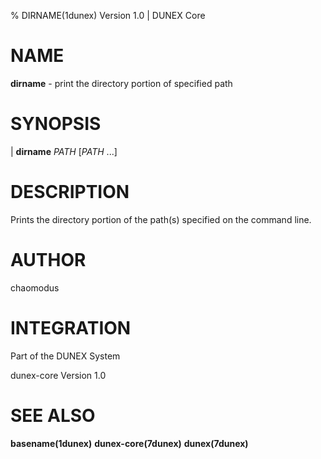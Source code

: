 % DIRNAME(1dunex) Version 1.0 | DUNEX Core

NAME
====

**dirname** - print the directory portion of specified path

SYNOPSIS
========

| **dirname** _PATH_ [_PATH_ ...]

DESCRIPTION
===========

Prints the directory portion of the path(s) specified on the command line.

AUTHOR
======

chaomodus

INTEGRATION
===========

Part of the DUNEX System

dunex-core Version 1.0

SEE ALSO
========

**basename(1dunex)** **dunex-core(7dunex)** **dunex(7dunex)**
